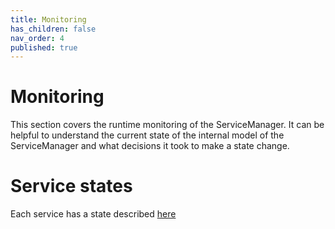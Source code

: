```yaml
---
title: Monitoring
has_children: false
nav_order: 4
published: true
---
```

# Monitoring
This section covers the runtime monitoring of the ServiceManager. It can be helpful to understand the current state of the
internal model of the ServiceManager and what decisions it took to make a state change.

# Service states
Each service has a state described [here](controllingServices.md#service-lifecycle)


